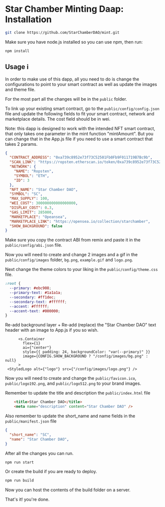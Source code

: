 # Star Chamber Minting Daap: Installation

```sh
git clone https://github.com/StarChamberDAO/mint.git
```

Make sure you have node.js installed so you can use npm, then run:

```sh
npm install
```

## Usage ℹ️

In order to make use of this dapp, all you need to do is change the configurations to point to your smart contract as well as update the images and theme file.

For the most part all the changes will be in the `public` folder.

To link up your existing smart contract, go to the `public/config/config.json` file and update the following fields to fit your smart contract, network and marketplace details. The cost field should be in wei.

Note: this dapp is designed to work with the intended NFT smart contract, that only takes one parameter in the mint function "mintAmount". But you can change that in the App.js file if you need to use a smart contract that takes 2 params.

```json
{
  "CONTRACT_ADDRESS": "0xa739c8952e73f73C52501Fb0Fb9F011719B7Bc9b",
  "SCAN_LINK": "https://ropsten.etherscan.io/token/0xa739c8952e73f73C52501Fb0Fb9F011719B7Bc9b",
  "NETWORK": {
    "NAME": "Ropsten",
    "SYMBOL": "ETH",
    "ID": 3
  },
  "NFT_NAME": "Star Chamber DAO",
  "SYMBOL": "SC",
  "MAX_SUPPLY": 100,
  "WEI_COST": 300000000000000000,
  "DISPLAY_COST": 0.3,
  "GAS_LIMIT": 285000,
  "MARKETPLACE": "Opeansea",
  "MARKETPLACE_LINK": "https://opensea.io/collection/starchamber",
  "SHOW_BACKGROUND": false
}
```

Make sure you copy the contract ABI from remix and paste it in the `public/config/abi.json` file.

Now you will need to create and change 2 images and a gif in the `public/config/images` folder, `bg.png`, `example.gif` and `logo.png`.

Next change the theme colors to your liking in the `public/config/theme.css` file.

```css
:root {
  --primary: #ebc908;
  --primary-text: #1a1a1a;
  --secondary: #ff1dec;
  --secondary-text: #ffffff;
  --accent: #ffffff;
  --accent-text: #000000;
}
```

Re-add background layer + Re-add (replace) the "Star Chamber DAO" text header with an image to App.js if you so wish.

```
      <s.Container
        flex={1}
        ai={"center"}
        style={{ padding: 24, backgroundColor: "var(--primary)" }}
        image={CONFIG.SHOW_BACKGROUND ? "/config/images/bg.png" : null}
      >
 <StyledLogo alt={"logo"} src={"/config/images/logo.png"} />
```

Now you will need to create and change the `public/favicon.ico`, `public/logo192.png`, and
`public/logo512.png` to your brand images.

Remember to update the title and description the `public/index.html` file

```html
    <title>Star Chamber DAO</title>
    <meta name="description" content="Star Chamber DAO" />
```

Also remember to update the short_name and name fields in the `public/manifest.json` file

```json
{
  "short_name": "SC",
  "name": "Star Chamber DAO",
}
```

After all the changes you can run.

```sh
npm run start
```

Or create the build if you are ready to deploy.

```sh
npm run build
```

Now you can host the contents of the build folder on a server.

That's it! you're done.
